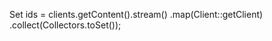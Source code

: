 Set<String> ids = clients.getContent().stream()
    .map(Client::getClient)
    .collect(Collectors.toSet());
